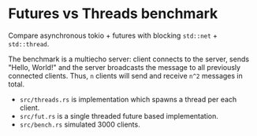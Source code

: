 # Futures vs Threads benchmark

Compare asynchronous tokio + futures with blocking `std::net` + `std::thread`.

The benchmark is a multiecho server: client connects to the server, sends
"Hello, World!" and the server broadcasts the message to all previously
connected clients. Thus, `n` clients will send and receive `n^2` messages
in total.

* `src/threads.rs` is implementation which spawns a thread per each client.
* `src/fut.rs` is a single threaded future based implementation.
* `src/bench.rs` simulated 3000 clients.
